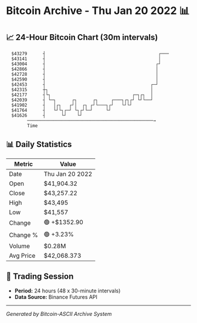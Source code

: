 # Bitcoin Archive - Thu Jan 20 2022 📊

## 📈 24-Hour Bitcoin Chart (30m intervals)

```
  $43279      ┤                                           ┌─── 
  $43141      ┤                                           │    
  $43004      ┤                                          ┌┘    
  $42866      ┤                                          │     
  $42728      ┤                                          │     
  $42590      ┤                                          │     
  $42453      ┤                                        ┌─┘     
  $42315      ┼┐                                       │       
  $42177      ┤└┐                               ┌─┐┌┐  │       
  $42039      ┤ └─┐      ┌┐      ┌┐     ┌───┐┌┐┌┘ └┘└──┘       
  $41902      ┤   │┌┐   ┌┘│  ┌┐ ┌┘└───┐┌┘   └┘└┘               
  $41764      ┤   └┘└┐┌─┘ └┐┌┘└─┘     └┘                       
  $41626      ┤      └┘    └┘                                  
        ────────────────────────────────────────────────→
        Time
```

## 📊 Daily Statistics

| Metric | Value |
|--------|-------|
| Date | Thu Jan 20 2022 |
| Open | $41,904.32 |
| Close | $43,257.22 |
| High | $43,495 |
| Low | $41,557 |
| Change | 🟢 +$1352.90 |
| Change % | 🟢 +3.23% |
| Volume | $0.28M |
| Avg Price | $42,068.373 |

## 📅 Trading Session

- **Period:** 24 hours (48 x 30-minute intervals)
- **Data Source:** Binance Futures API

---
*Generated by Bitcoin-ASCII Archive System*

